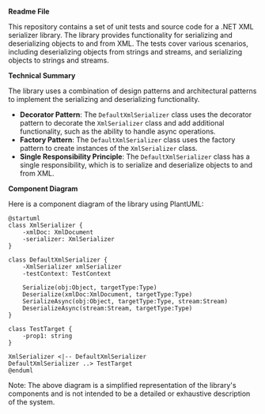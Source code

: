 **Readme File**

This repository contains a set of unit tests and source code for a .NET XML serializer library. The library provides functionality for serializing and deserializing objects to and from XML. The tests cover various scenarios, including deserializing objects from strings and streams, and serializing objects to strings and streams.

**Technical Summary**

The library uses a combination of design patterns and architectural patterns to implement the serializing and deserializing functionality.

* **Decorator Pattern**: The `DefaultXmlSerializer` class uses the decorator pattern to decorate the `XmlSerializer` class and add additional functionality, such as the ability to handle async operations.
* **Factory Pattern**: The `DefaultXmlSerializer` class uses the factory pattern to create instances of the `XmlSerializer` class.
* **Single Responsibility Principle**: The `DefaultXmlSerializer` class has a single responsibility, which is to serialize and deserialize objects to and from XML.

**Component Diagram**

Here is a component diagram of the library using PlantUML:
```plantuml
@startuml
class XmlSerializer {
    -xmlDoc: XmlDocument
    -serializer: XmlSerializer
}

class DefaultXmlSerializer {
    -XmlSerializer xmlSerializer
    -testContext: TestContext

    Serialize(obj:Object, targetType:Type)
    Deserialize(xmlDoc:XmlDocument, targetType:Type)
    SerializeAsync(obj:Object, targetType:Type, stream:Stream)
    DeserializeAsync(stream:Stream, targetType:Type)
}

class TestTarget {
    -prop1: string
}

XmlSerializer <|-- DefaultXmlSerializer
DefaultXmlSerializer ..> TestTarget
@enduml
```
Note: The above diagram is a simplified representation of the library's components and is not intended to be a detailed or exhaustive description of the system.